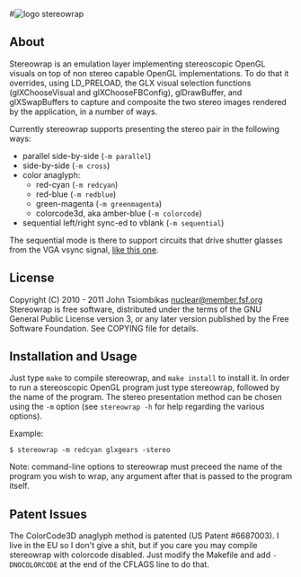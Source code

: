 #![logo](http://nuclear.mutantstargoat.com/sw/stereowrap/stereowrap_logo.png) stereowrap

About
-----
Stereowrap is an emulation layer implementing stereoscopic OpenGL visuals on
top of non stereo capable OpenGL implementations. To do that it overrides,
using LD\_PRELOAD, the GLX visual selection functions (glXChooseVisual and
glXChooseFBConfig), glDrawBuffer, and glXSwapBuffers to capture and composite
the two stereo images rendered by the application, in a number of ways. 

Currently stereowrap supports presenting the stereo pair in the following ways:
 * parallel side-by-side (`-m parallel`)
 * side-by-side (`-m cross`)
 * color anaglyph:
   - red-cyan (`-m redcyan`)
   - red-blue (`-m redblue`)
   - green-magenta (`-m greenmagenta`)
   - colorcode3d, aka amber-blue (`-m colorcode`) 
 * sequential left/right sync-ed to vblank (`-m sequential`)

The sequential mode is there to support circuits that drive shutter glasses
from the VGA vsync signal, [like this one](http://codelab.wordpress.com/2012/03/02/vsync-driven-shutter-glasses/).

License
-------
Copyright (C) 2010 - 2011 John Tsiombikas <nuclear@member.fsf.org>
Stereowrap is free software, distributed under the terms of the GNU General
Public License version 3, or any later version published by the Free Software
Foundation. See COPYING file for details.

Installation and Usage
----------------------
Just type `make` to compile stereowrap, and `make install` to install it. In
order to run a stereoscopic OpenGL program just type stereowrap, followed by the
name of the program. The stereo presentation method can be chosen using the `-m`
option (see `stereowrap -h` for help regarding the various options).

Example:
```
$ stereowrap -m redcyan glxgears -stereo
```

Note: command-line options to stereowrap must preceed the name of the program
you wish to wrap, any argument after that is passed to the program itself.

Patent Issues
-------------
The ColorCode3D anaglyph method is patented (US Patent #6687003). I live in the
EU so I don't give a shit, but if you care you may compile stereowrap with
colorcode disabled. Just modify the Makefile and add `-DNOCOLORCODE` at the end of
the CFLAGS line to do that.
